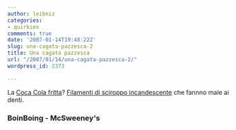 ```yaml
---
author: leibniz
categories:
- quirkies
comments: true
date: '2007-01-14T19:48:22Z'
slug: una-cagata-pazzesca-2
title: Una cagata pazzesca
url: "/2007/01/14/una-cagata-pazzesca-2/"
wordpress_id: 2373

---
```

La [Coca Cola fritta](http://www.boingboing.net/2006/10/12/deepfried_cocacola.html)? [Filamenti di sciroppo incandescente](http://www.mcsweeneys.net/links/newfood/#FriedCoke) che fannno male ai denti.


### BoinBoing - McSweeney's
